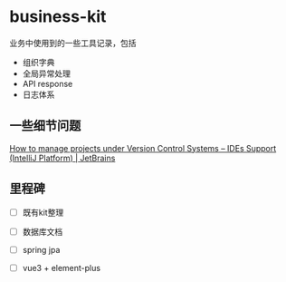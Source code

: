 # business-kit

业务中使用到的一些工具记录，包括
- 组织字典
- 全局异常处理
- API response
- 日志体系

## 一些细节问题

[How to manage projects under Version Control Systems – IDEs Support (IntelliJ Platform) | JetBrains](https://intellij-support.jetbrains.com/hc/en-us/articles/206544839-How-to-manage-projects-under-Version-Control-Systems)

## 里程碑

- [ ] 既有kit整理

- [ ] 数据库文档

- [ ] spring jpa

- [ ] vue3 + element-plus
